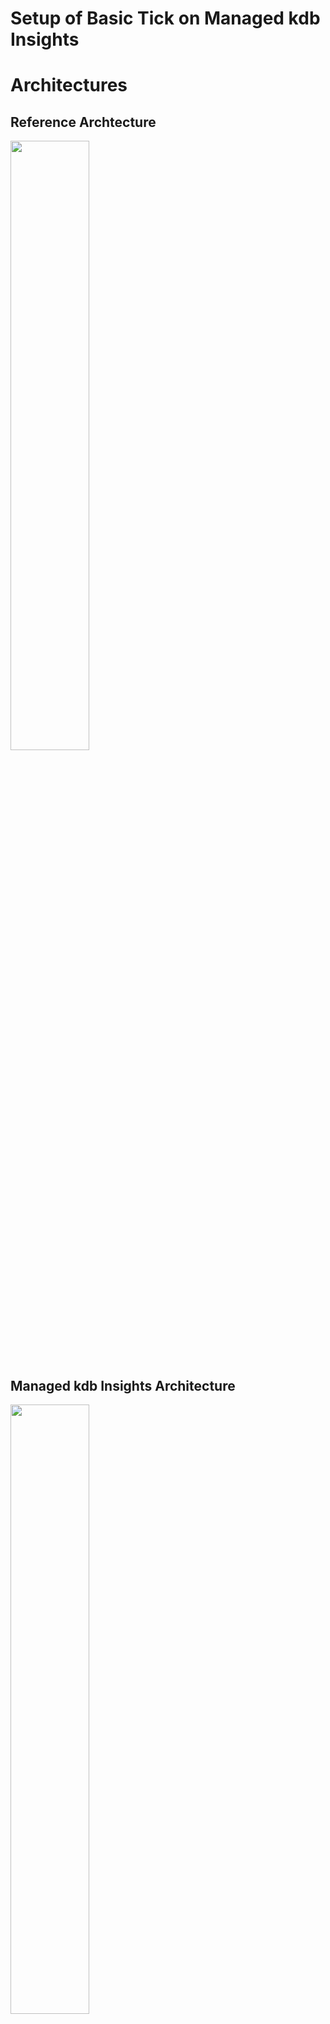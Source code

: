 # Setup of Basic Tick on Managed kdb Insights

# Architectures
## Reference Archtecture
<img src="Managed kdb Insights-HDB Migration.png"  width="50%">

## Managed kdb Insights Architecture
<img src="Managed kdb Insights-GA Architecture.png"  width="50%">

# Implementation Outline
1. Create database
2. Start Ticker Plant (TP) on EC2
3. Start Feed Handler (FH) on EC2 
4. Create Historic Database (HDB) (deploy zip) with init script
5. Create Realtime Database (RDB) (deploy zip) with init script
6. Start Gateway (GW), tell where to find RDB and HDB (connection strings)
7. EOD Processing

## 1. Create Database
Creates a database using the hdb example containing one table 'example'.

**Notebook:** create_basictick.ipynb
**Database:** basictickdb

## 2. Start TP on EC2
Start a ticker plant on an EC2 instance. For the command line workaround TP host:port is already known and also exist in the cmdline.txt file found in the basictick.zip file.

**From Terminal**
```
cd basictick
q tp.q -p 5000
```
q script found in basictick   

**Example Output**
```
(base) [ec2-user@ip-172-31-88-230 apricot-basic-tick]$ q tp.q -p 5000
KDB+ 4.0 2023.01.20 Copyright (C) 1993-2023 Kx Systems
l64/ 2(24)core 3907MB ec2-user ip-172-31-88-230.ec2.internal 172.31.88.230 EXPIRE 2024.01.13 vssaulys@amazon.com KOD #5012053

q)tables[]
,`example
q)select[-5] from example
sym time number
---------------
```

## 3. Start FH on EC2
Start a feed handler on an EC2. must pass the host:port of the running TP when starting the feedhandler.

**From Terminal**
```
cd basictick
TP=:172.31.32.120:5000
q feedmkdb.q -p 5030 -tp $TP
q)/ Q: list connections
q).conn.procs

```
q script found in basictick

**Example Output**
```
(base) [ec2-user@ip-172-31-88-230 apricot-basic-tick]$ q feedmkdb.q -p 5030 -tp $TP
KDB+ 4.0 2023.01.20 Copyright (C) 1993-2023 Kx Systems
l64/ 2(24)core 3907MB ec2-user ip-172-31-88-230.ec2.internal 172.31.88.230 EXPIRE 2024.01.13 vssaulys@amazon.com KOD #5012053

"connected to tp"
q).conn.procs
process address             handle connected
--------------------------------------------
tp      :172.31.88.230:5000 5      1        
q)
```

## 4. Create HDB
Create an HDB to service queries of the hdb database (basictickdb). Deployed to the HDB is a bundle of q code in a file basictick.zip. The zip also contains an init script for the HDB (hdbmkdb.q)

**Notebook:** create_HDB.ipynb

- Code in zip deployed on cluster (part of creation)
- database found in /opt/kx/app/db/basictickdb
- Cluster started with hdbmkdb.q script

## 5. Create RDB 
Create an RDB on the same database (basictickdb) as the HDB, the database does not require any cache but having the database ensures the database and its sym file will be in the /opt/kx/app/db/basictickdb directory of the cluster.

**Notebook:** create_RDB.ipynb

- Code in zip deployed on cluster (part of creation)
- database found in /opt/kx/app/db/basictickdb
- Cluster started with rdbmkdb.q script
- Cluster knows which tp to connect to friom init's tphostfile argument
  - Be sure the file is part of the zip deployed with the code
  - The filename *cannot* have -._ in the name (e.g. GOOD: tickerplant, BAD: tickerplant.txt)

## 7. Start GW on Managed kdb Insights
Creaßte a Gateway cluster with create_GW notebook that will connect to and query across the named RDB and HDB clusters.

**Notebook:** create_GW.ipynb

- Give the Gateway the names of the RDB and HDB clusters when creating

## 8. Query Data
Query the Gateway for data. Can also show the contents of example table at the RDB and HDB.

**Notebook:** query_gw.ipynb
**Notebook:** query_rdb.ipynb
**Notebook:** query_hdb.ipynb

**HDB** Note the number of rows per day

## 9. EOD Processing
EOD processing is triggered at end of day, the purpose is to update the new (today's) data into the historical database and then inform the HDB to 'pick up' the latest version of its data to service queries.

- RDB Executes EOD Update
  - Save im memory table to scratch space
  - Add changeset to database
- Update the HDB database

**Notebook:** create_EOD_changeset.ipynb
- Note the number of rows in the RDB (this is what will be in the changeset)

**Notebook:** update_HDB.ipynb
- Updates the HDB database to the added changeset

**Notebook:** update_GW.ipynb
- Updates the GW to get new connection strings for the updated HDB nodes

### Prove It
Demonstrate the HDB now cotains the updated records provided by the changeset added from the RDB.

- Query HDB, see newer data when compared to previous query
- Compare updated database to results from query before updates

**Notebook:** query_hdb_updated.ipynb
**Notebook (alt):** create_EOD_changeset.ipynb (end of notebook)

# Clean Up
To reset the data back to before the demo, add a delete changeset with the recently added date of data. Once the changeset is ready, go the the cluster and update it to the newest changeset. These can be done through the console.

